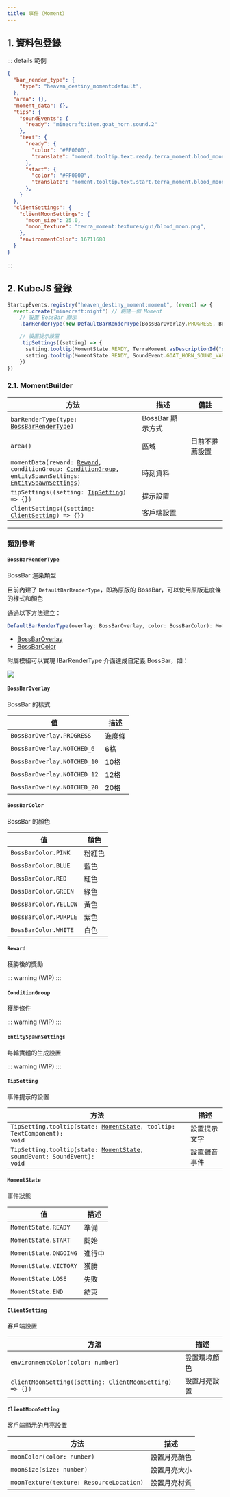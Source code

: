 ```yaml
---
title: 事件（Moment）
---
```


## 1. 資料包登錄

::: details 範例

```json
{
  "bar_render_type": {
    "type": "heaven_destiny_moment:default",
  },
  "area": {},
  "moment_data": {},
  "tips": {
    "soundEvents": {
      "ready": "minecraft:item.goat_horn.sound.2"
    },
    "text": {
      "ready": {
        "color": "#FF0000",
        "translate": "moment.tooltip.text.ready.terra_moment.blood_moon"
      },
      "start": {
        "color": "#FF0000",
        "translate": "moment.tooltip.text.start.terra_moment.blood_moon"
      },
    }
  },
  "clientSettings": {
    "clientMoonSettings": {
      "moon_size": 25.0,
      "moon_texture": "terra_moment:textures/gui/blood_moon.png",
    },
    "environmentColor": 16711680
  }
}
```

:::

## 2. KubeJS 登錄

```js
StartupEvents.registry("heaven_destiny_moment:moment", (event) => {
  event.create("minecraft:night") // 創建一個 Moment
    // 設置 BossBar 顯示
    .barRenderType(new DefaultBarRenderType(BossBarOverlay.PROGRESS, BossBarColor.PURPLE))

    // 設置提示設置
    .tipSettings((setting) => {
      setting.tooltip(MomentState.READY, TerraMoment.asDescriptionId("slime_rain"))
      setting.tooltip(MomentState.READY, SoundEvent.GOAT_HORN_SOUND_VARIANTS.get(2))
    })
})
```

### 2.1. MomentBuilder

| 方法                                                                                                                                                                    | 描述             | 備註           |
| ----------------------------------------------------------------------------------------------------------------------------------------------------------------------- | ---------------- | -------------- |
| <code>barRenderType(type: [BossBarRenderType](#bossbarrendertype))</code>                                                                                               | BossBar 顯示方式 |                |
| <code>area()</code>                                                                                                                                                     | 區域             | 目前不推薦設置 |
| <code>momentData(reward: [Reward](#reward), conditionGroup: [ConditionGroup](#conditiongroup), entitySpawnSettings: [EntitySpawnSettings](#entityspawnsettings))</code> | 時刻資料         |                |
| <code>tipSettings((setting: [TipSetting](#tipsetting)) => {})</code>                                                                                                    | 提示設置         |                |
| <code>clientSettings((setting: [ClientSetting](#clientsetting)) => {})</code>                                                                                           | 客戶端設置       |                |

---

### 類別參考

#### `BossBarRenderType`

BossBar 渲染類型

目前內建了 `DefaultBarRenderType`，即為原版的 BossBar，可以使用原版進度條的樣式和顏色

通過以下方法建立：

```ts
DefaultBarRenderType(overlay: BossBarOverlay, color: BossBarColor): MomentBuilder
```
- [BossBarOverlay](#bossbaroverlay)
- [BossBarColor](#bossbarcolor)

附屬模組可以實現 IBarRenderType 介面達成自定義 BossBar，如：

![](/docs/zh-tw/addons/heaven_destiny_moment/Moment/CustomBarRenderTypeExample.png)

#### `BossBarOverlay`

BossBar 的樣式

| 值                          | 描述   |
| --------------------------- | ------ |
| `BossBarOverlay.PROGRESS`   | 進度條 |
| `BossBarOverlay.NOTCHED_6`  | 6格    |
| `BossBarOverlay.NOTCHED_10` | 10格   |
| `BossBarOverlay.NOTCHED_12` | 12格   |
| `BossBarOverlay.NOTCHED_20` | 20格   |

#### `BossBarColor`

BossBar 的顏色

| 值                    | 顏色   |
| --------------------- | ------ |
| `BossBarColor.PINK`   | 粉紅色 |
| `BossBarColor.BLUE`   | 藍色   |
| `BossBarColor.RED`    | 紅色   |
| `BossBarColor.GREEN`  | 綠色   |
| `BossBarColor.YELLOW` | 黃色   |
| `BossBarColor.PURPLE` | 紫色   |
| `BossBarColor.WHITE`  | 白色   |

#### `Reward`

獲勝後的獎勵

::: warning (WIP)
:::

#### `ConditionGroup`

獲勝條件

::: warning (WIP)
:::

#### `EntitySpawnSettings`

每輪實體的生成設置

::: warning (WIP)
:::

#### `TipSetting`

事件提示的設置

| 方法                                                                                              | 描述         |
| ------------------------------------------------------------------------------------------------- | ------------ |
| <code>TipSetting.tooltip(state: [MomentState](#momentstate), tooltip: TextComponent): void</code> | 設置提示文字 |
| <code>TipSetting.tooltip(state: [MomentState](#momentstate), soundEvent: SoundEvent): void</code> | 設置聲音事件 |

#### `MomentState`

事件狀態

| 值                    | 描述   |
| --------------------- | ------ |
| `MomentState.READY`   | 準備   |
| `MomentState.START`   | 開始   |
| `MomentState.ONGOING` | 進行中 |
| `MomentState.VICTORY` | 獲勝   |
| `MomentState.LOSE`    | 失敗   |
| `MomentState.END`     | 結束   |

#### `ClientSetting`

客戶端設置

| 方法                                                                                     | 描述         |
| ---------------------------------------------------------------------------------------- | ------------ |
| `environmentColor(color: number)`                                                        | 設置環境顏色 |
| <code>clientMoonSetting((setting: [ClientMoonSetting](#clientmoonsetting)) => {})</code> | 設置月亮設置 |

#### `ClientMoonSetting`

客戶端顯示的月亮設置

| 方法                                     | 描述         |
| ---------------------------------------- | ------------ |
| `moonColor(color: number)`               | 設置月亮顏色 |
| `moonSize(size: number)`                 | 設置月亮大小 |
| `moonTexture(texture: ResourceLocation)` | 設置月亮材質 |

